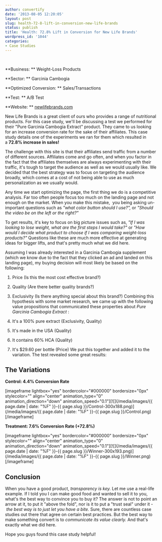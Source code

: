 ```yaml
---
author: convertify
date: '2013-08-05 12:20:05'
layout: post
slug: health-72-8-lift-in-conversion-new-life-brands
status: publish
title: 'Health: 72.8% Lift in Conversion for New Life Brands'
wordpress_id: '1044'
categories:
- Case Studies
---
```


 

**Business: **
Weight-Loss Products

**Sector: **
Garcinia Cambogia

**Optimized Conversion: **
Sales/Transactions

**Test: **
A/B Test

**Website: **
[newlifebrands.com](http://newlifebrands.com/garciniacambogia/offer/cp/v4)
 

New Life Brands is a great client of ours who provides a range of nutritional products. For this case study, we'll be discussing a test we performed for their "Pure Garcinia Cambogia Extract" product. They came to us looking for an increase conversion rate for the sake of their affiliates. This case study details one of the experiments we ran for them which resulted in a **72.8% increase in sales!**

The challenge with this site is that their affiliates send traffic from a number of different sources. Affiliates come and go often, and when you factor in the fact that the affiliates themselves are always experimenting with their traffic, it's tough to target the audience as well as we would usually like. We decided that the best strategy was to focus on targeting the audience broadly, which comes at a cost of not being able to use as much personalization as we usually would.

Any time we start optimizing the page, the first thing we do is a competitive analysis. Far too often people focus too much on the landing page and not enough on the market. When you make this mistake,  you being asking un-important questions such as _"what color button should I use?",_ or _"Should the video be on the left or the right?"_

To get results, it's key to focus on big picture issues such as, _"If I was looking to lose weight, what are the first steps I would take?"_ or _"How would I decide what product to choose if I was comparing weight-loss products?"_ Questions like these are much more effective at generating ideas for bigger lifts, and that's pretty much what we did here.

Assuming I was already interested in a Garcinia Cambogia supplement (which we know due to the fact that they clicked an ad and landed on this landing page), my buying decision will most likely be based on the following:

  1. Price (Is this the most cost effective brand?)
  2. Quality (Are there better quality brands?)
  3. Exclusivity (Is there anything special about this brand?)
Combining this hypothesis with some market research, we came up with the following value propositions that communicated these properties about _Pure Garcinia Cambogia Extract_ :

  1. It's a 100% pure extract (Exclusivity, Quality)
  2. It's made in the USA (Quality)
  3. It contains 60% HCA (Quality)
  4. It's $29.60 per bottle (Price)
We put this together and added it to the variation. The test revealed some great results:

## The Variations

**Control: 4.4% Conversion Rate**

[imageframe lightbox="yes" bordercolor="#000000" bordersize="0px" stylecolor="" align="center" animation_type="0" animation_direction="down" animation_speed="0.1"][![](/media/images/{{ page.date | date: "%F" }}-{{ page.slug }}/Control-300x188.png)](/media/images/{{ page.date | date: "%F" }}-{{ page.slug }}/Control.png)[/imageframe]

**Treatment: 7.6% Conversion Rate (+72.8%)**

[imageframe lightbox="yes" bordercolor="#000000" bordersize="0px" stylecolor="" align="center" animation_type="0" animation_direction="down" animation_speed="0.1"][![](/media/images/{{ page.date | date: "%F" }}-{{ page.slug }}/Winner-300x193.png)](/media/images/{{ page.date | date: "%F" }}-{{ page.slug }}/Winner.png)[/imageframe]

## Conclusion

When you have a good product, _transparency is key._ Let me use a real-life example. If I told you I can make good food and wanted to sell it to you, what's the best way to convince you to buy it? The answer is not to point an arrow at it, to put it "above the fold", nor is it to put a "trust seal" under it - _the best way is to just let you have a bite._ Sure, there are countless case studies out there that agree on certain best practices. But the best way to make something convert is to _communicate its value clearly._ And that's exactly what we did here.

Hope you guys found this case study helpful!

 
